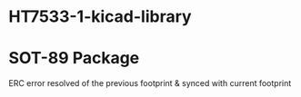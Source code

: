 # HT7533-1-kicad-library
# SOT-89 Package
ERC error resolved of the previous footprint &amp; synced with current footprint
